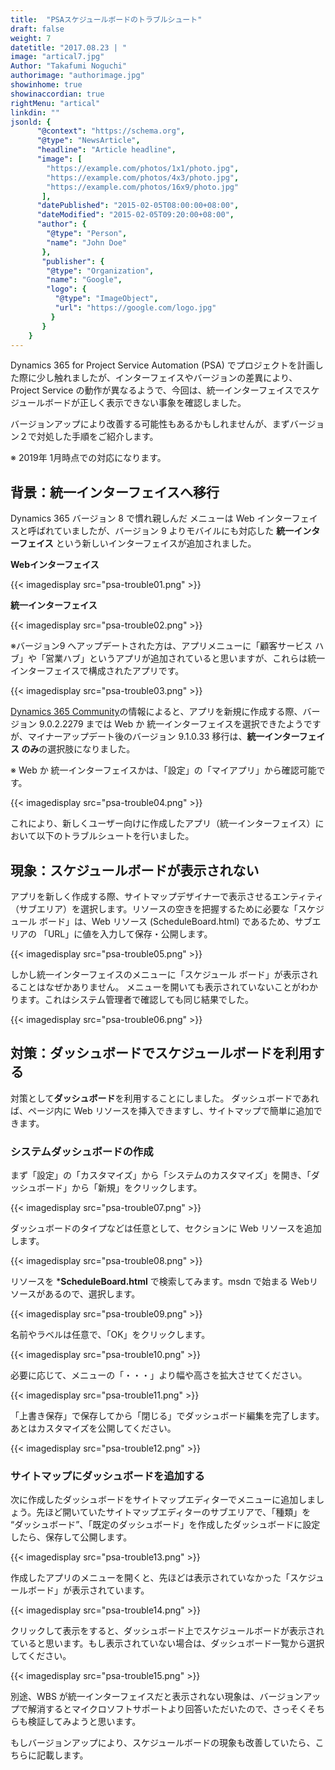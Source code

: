 ```yaml
---
title:  "PSAスケジュールボードのトラブルシュート"
draft: false
weight: 7
datetitle: "2017.08.23 | "
image: "artical7.jpg"
Author: "Takafumi Noguchi"
authorimage: "authorimage.jpg"
showinhome: true
showinaccordian: true
rightMenu: "artical"
linkdin: ""
jsonld: {
      "@context": "https://schema.org",
      "@type": "NewsArticle",
      "headline": "Article headline",
      "image": [
        "https://example.com/photos/1x1/photo.jpg",
        "https://example.com/photos/4x3/photo.jpg",
        "https://example.com/photos/16x9/photo.jpg"
       ],
      "datePublished": "2015-02-05T08:00:00+08:00",
      "dateModified": "2015-02-05T09:20:00+08:00",
      "author": {
        "@type": "Person",
        "name": "John Doe"
       },
       "publisher": {
        "@type": "Organization",
        "name": "Google",
        "logo": {
          "@type": "ImageObject",
          "url": "https://google.com/logo.jpg"
         }
       }
    }
---
```

<!-- Intro  -->
Dynamics 365 for Project Service Automation (PSA) でプロジェクトを計画した際に少し触れましたが、インターフェイスやバージョンの差異により、Project Service の動作が異なるようで、今回は、統一インターフェイスでスケジュールボードが正しく表示できない事象を確認しました。

バージョンアップにより改善する可能性もあるかもしれませんが、まずバージョン２で対処した手順をご紹介します。

※ 2019年 1月時点での対応になります。


## 背景：統一インターフェイスへ移行
Dynamics 365 バージョン 8 で慣れ親しんだ メニューは Web インターフェイスと呼ばれていましたが、バージョン 9 よりモバイルにも対応した **統一インターフェイス** という新しいインターフェイスが追加されました。

<!-- Center -->
**Webインターフェイス**
<!-- Image= psa-trouble01.png -->
{{< imagedisplay src="psa-trouble01.png" >}}

**統一インターフェイス**
<!-- Image= psa-trouble02.png -->
{{< imagedisplay src="psa-trouble02.png" >}}


※バージョン9 へアップデートされた方は、アプリメニューに「顧客サービス ハブ」や「営業ハブ」というアプリが追加されていると思いますが、これらは統一インターフェイスで構成されたアプリです。
<!-- Image= psa-trouble03.png -->
{{< imagedisplay src="psa-trouble03.png" >}}


 [Dynamics 365 Community](https://community.dynamics.com/crm/b/bringyourcode2life/posts/dynamics-365-app-designer-web-interface-is-going-to-be-already-deprecated)の情報によると、アプリを新規に作成する際、バージョン 9.0.2.2279 までは Web か 統一インターフェイスを選択できたようですが、マイナーアップデート後のバージョン 9.1.0.33 移行は、**統一インターフェイス のみ**の選択肢になりました。

※ Web か 統一インターフェイスかは、「設定」の「マイアプリ」から確認可能です。
<!-- Image= psa-trouble04.png -->
{{< imagedisplay src="psa-trouble04.png" >}}


これにより、新しくユーザー向けに作成したアプリ（統一インターフェイス）において以下のトラブルシュートを行いました。

## 現象：スケジュールボードが表示されない
アプリを新しく作成する際、サイトマップデザイナーで表示させるエンティティ （サブエリア）を選択します。リソースの空きを把握するために必要な「スケジュール ボード」は、Web リソース (ScheduleBoard.html) であるため、サブエリアの 「URL」に値を入力して保存・公開します。
<!-- Image= psa-trouble05.png -->
{{< imagedisplay src="psa-trouble05.png" >}}


しかし統一インターフェイスのメニューに「スケジュール ボード」が表示されることはなぜかありません。
メニューを開いても表示されていないことがわかります。これはシステム管理者で確認しても同じ結果でした。
<!-- Image= psa-trouble06.png -->
{{< imagedisplay src="psa-trouble06.png" >}}


## 対策：ダッシュボードでスケジュールボードを利用する
対策として**ダッシュボード**を利用することにしました。
ダッシュボードであれば、ページ内に Web リソースを挿入できますし、サイトマップで簡単に追加できます。

### システムダッシュボードの作成
まず「設定」の「カスタマイズ」から「システムのカスタマイズ」を開き、「ダッシュボード」から「新規」をクリックします。
<!-- Image= psa-trouble07.png -->
{{< imagedisplay src="psa-trouble07.png" >}}


ダッシュボードのタイプなどは任意として、セクションに Web リソースを追加します。
<!-- Image= psa-trouble08.png -->
{{< imagedisplay src="psa-trouble08.png" >}}


リソースを ***ScheduleBoard.html** で検索してみます。msdn で始まる Webリソースがあるので、選択します。
<!-- Image= psa-trouble09.png -->
{{< imagedisplay src="psa-trouble09.png" >}}


名前やラベルは任意で、「OK」をクリックします。
<!-- Image= psa-trouble10.png -->
{{< imagedisplay src="psa-trouble10.png" >}}


必要に応じて、メニューの「・・・」より幅や高さを拡大させてください。
<!-- Image= psa-trouble11.png -->
{{< imagedisplay src="psa-trouble11.png" >}}


「上書き保存」で保存してから「閉じる」でダッシュボード編集を完了します。あとはカスタマイズを公開してください。
<!-- Image= psa-trouble12.png -->
{{< imagedisplay src="psa-trouble12.png" >}}


### サイトマップにダッシュボードを追加する
次に作成したダッシュボードをサイトマップエディターでメニューに追加しましょう。先ほど開いていたサイトマップエディターのサブエリアで、「種類」を “ダッシュボード”、「既定のダッシュボード」を作成したダッシュボードに設定したら、保存して公開します。
<!-- Image= psa-trouble13.png -->
{{< imagedisplay src="psa-trouble13.png" >}}


作成したアプリのメニューを開くと、先ほどは表示されていなかった「スケジュールボード」が表示されています。
<!-- Image= psa-trouble14.png -->
{{< imagedisplay src="psa-trouble14.png" >}}


クリックして表示をすると、ダッシュボード上でスケジュールボードが表示されていると思います。もし表示されていない場合は、ダッシュボード一覧から選択してください。
<!-- Image= psa-trouble15.png -->
{{< imagedisplay src="psa-trouble15.png" >}}


別途、WBS が統一インターフェイスだと表示されない現象は、バージョンアップで解消するとマイクロソフトサポートより回答いただいたので、さっそくそちらも検証してみようと思います。

もしバージョンアップにより、スケジュールボードの現象も改善していたら、こちらに記載します。     
&nbsp;